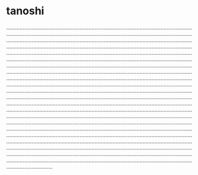 # tanoshi

.......................................................................................................................................................................................................................................................................................................................................................................................................................................................................................................................................................................................................................................................................................................................................................................................................................................................................................................................................................................................................................................................................................................................................................................................................................................................................................................................................................................................................................................................................................................................................................................................................................................................................................................................................................................................................................................................................................................................................................................................................................................................................................................................................................................................................................................................................................................................................................................................................................................................................................................................................................................................................................................................................................................................................................................................................................................................................